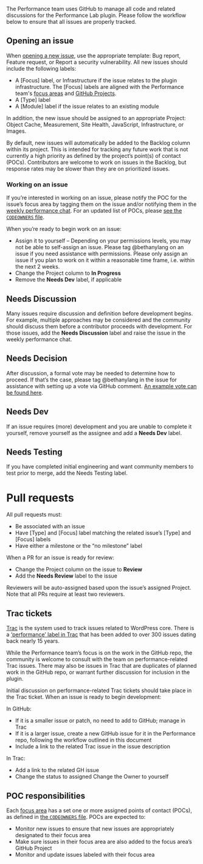 The Performance team uses GitHub to manage all code and related discussions for the Performance Lab plugin. Please follow the workflow below to ensure that all issues are properly tracked.

## Opening an issue
When [opening a new issue](https://github.com/WordPress/performance/issues/new/choose), use the appropriate template: Bug report, Feature request, or Report a security vulnerability. All new issues should include the following labels:

- A [Focus] label, or Infrastructure if the issue relates to the plugin infrastructure. The [Focus] labels are aligned with the Performance team's [focus areas](https://docs.google.com/spreadsheets/d/16N5oZ9wE6AkiqMz7b_707eh24vvpjMwsEG67XFAbxy8/edit#gid=0) and [GitHub Projects](https://github.com/WordPress/performance/projects).
- A [Type] label
- A [Module] label if the issue relates to an existing module

In addition, the new issue should be assigned to an appropriate Project: Object Cache, Measurement, Site Health, JavaScript, Infrastructure, or Images.

By default, new issues will automatically be added to the Backlog column within its project. This is intended for tracking any future work that is not currently a high priority as defined by the project’s point(s) of contact (POCs). Contributors are welcome to work on issues in the Backlog, but response rates may be slower than they are on prioritized issues.

### Working on an issue
If you’re interested in working on an issue, please notify the POC for the issue’s focus area by tagging them on the issue and/or notifying them in the [weekly performance chat](https://make.wordpress.org/core/tag/performance/). For an updated list of POCs, please [see the `CODEOWNERS` file](https://github.com/WordPress/performance/blob/trunk/.github/CODEOWNERS).

When you’re ready to begin work on an issue:
- Assign it to yourself – Depending on your permissions levels, you may not be able to self-assign an issue. Please tag @bethanylang on an issue if you need assistance with permissions. Please only assign an issue if you plan to work on it within a reasonable time frame, i.e. within the next 2 weeks. 
- Change the Project column to **In Progress**
- Remove the **Needs Dev** label, if applicable

## Needs Discussion
Many issues require discussion and definition before development begins. For example, multiple approaches may be considered and the community should discuss them before a contributor proceeds with development. For those issues, add the **Needs Discussion** label and raise the issue in the weekly performance chat.

## Needs Decision
After discussion, a formal vote may be needed to determine how to proceed. If that’s the case, please tag @bethanylang in the issue for assistance with setting up a vote via GitHub comment. [An example vote can be found here](https://github.com/WordPress/performance/issues/92#issuecomment-1068215411).

## Needs Dev
If an issue requires (more) development and you are unable to complete it yourself, remove yourself as the assignee and add a **Needs Dev** label.

## Needs Testing
If you have completed initial engineering and want community members to test prior to merge, add the Needs Testing label.

# Pull requests
All pull requests must:

- Be associated with an issue
- Have [Type] and [Focus] label matching the related issue’s [Type] and [Focus] labels
- Have either a milestone or the “no milestone” label

When a PR for an issue is ready for review:
- Change the Project column on the issue to **Review**
- Add the **Needs Review** label to the issue

Reviewers will be auto-assigned based upon the issue’s assigned Project. Note that all PRs require at least two reviewers.

## Trac tickets
[Trac](https://core.trac.wordpress.org/) is the system used to track issues related to WordPress core. There is a [‘performance’ label in Trac](https://core.trac.wordpress.org/query?status=!closed&focuses=~performance) that has been added to over 300 issues dating back nearly 15 years. 

While the Performance team’s focus is on the work in the GitHub repo, the community is welcome to consult with the team on performance-related Trac issues. There may also be issues in Trac that are duplicates of planned work in the GitHub repo, or warrant further discussion for inclusion in the plugin.

Initial discussion on performance-related Trac tickets should take place in the Trac ticket. When an issue is ready to begin development:

In GitHub:
- If it is a smaller issue or patch, no need to add to GitHub; manage in Trac
- If it is a larger issue, create a new GitHub issue for it in the Performance repo, following the workflow outlined in this document
- Include a link to the related Trac issue in the issue description

In Trac:
- Add a link to the related GH issue
- Change the status to assigned
Change the Owner to yourself

## POC responsibilities
Each [focus area](https://docs.google.com/spreadsheets/d/16N5oZ9wE6AkiqMz7b_707eh24vvpjMwsEG67XFAbxy8/edit#gid=0) has a set one or more assigned points of contact (POCs), as defined in [the `CODEOWNERS` file](https://github.com/WordPress/performance/blob/trunk/.github/CODEOWNERS). POCs are expected to:

- Monitor new issues to ensure that new issues are appropriately designated to their focus area
- Make sure issues in their focus area are also added to the focus area’s GitHub Project
- Monitor and update issues labeled with their focus area
